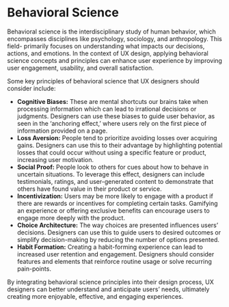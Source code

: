 # Behavioral Science

Behavioral science is the interdisciplinary study of human behavior, which encompasses disciplines like psychology, sociology, and anthropology. This field- primarily focuses on understanding what impacts our decisions, actions, and emotions. In the context of UX design, applying behavioral science concepts and principles can enhance user experience by improving user engagement, usability, and overall satisfaction.

Some key principles of behavioral science that UX designers should consider include:

- **Cognitive Biases:** These are mental shortcuts our brains take when processing information which can lead to irrational decisions or judgments. Designers can use these biases to guide user behavior, as seen in the ‘anchoring effect,’ where users rely on the first piece of information provided on a page.
- **Loss Aversion:** People tend to prioritize avoiding losses over acquiring gains. Designers can use this to their advantage by highlighting potential losses that could occur without using a specific feature or product, increasing user motivation.
- **Social Proof:** People look to others for cues about how to behave in uncertain situations. To leverage this effect, designers can include testimonials, ratings, and user-generated content to demonstrate that others have found value in their product or service.
- **Incentivization:** Users may be more likely to engage with a product if there are rewards or incentives for completing certain tasks. Gamifying an experience or offering exclusive benefits can encourage users to engage more deeply with the product.
- **Choice Architecture:** The way choices are presented influences users’ decisions. Designers can use this to guide users to desired outcomes or simplify decision-making by reducing the number of options presented.
- **Habit Formation:** Creating a habit-forming experience can lead to increased user retention and engagement. Designers should consider features and elements that reinforce routine usage or solve recurring pain-points.

By integrating behavioral science principles into their design process, UX designers can better understand and anticipate users’ needs, ultimately creating more enjoyable, effective, and engaging experiences.
